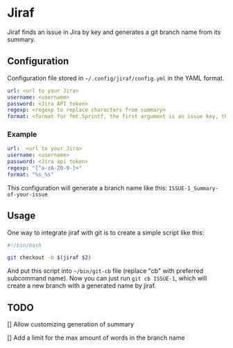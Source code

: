 # Jiraf

Jiraf finds an issue in Jira by key and generates a git branch name from its summary.

## Configuration

Configuration file stored in `~/.config/jiraf/config.yml` in the YAML format.

```yaml
url: <url to your Jira>
username: <username>
password: <Jira API token>
regexp: <regexp to replace characters from summary>
format: <format for fmt.Sprintf, the first argument is an issue key, the second one is generated summary>
```

### Example

```yaml
url:  <url to your Jira>
username: <username>
password: <Jira api token>
regexp: "[^a-zA-Z0-9-]+"
format: "%s_%s"
```

This configuration will generate a branch name like this: `ISSUE-1_Summary-of-your-issue`

## Usage

One way to integrate jiraf with git is to create a simple script like this:

```bash
#!/bin/bash

git checkout -b $(jiraf $2)
```

And put this script into `~/bin/git-cb` file (replace "cb" with preferred subcommand name). Now you can just run `git cb ISSUE-1`, which will create a new branch with a generated name by jiraf.

## TODO

[] Allow customizing generation of summary

[] Add a limit for the max amount of words in the branch name
